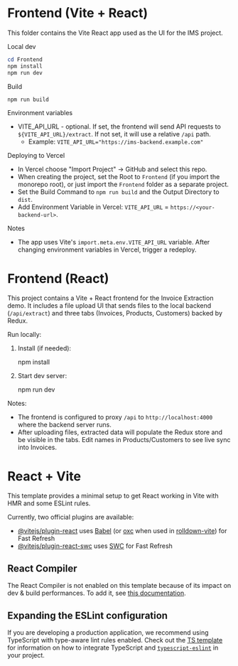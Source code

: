 # Frontend (Vite + React)

This folder contains the Vite React app used as the UI for the IMS project.

Local dev

```powershell
cd Frontend
npm install
npm run dev
```

Build

```powershell
npm run build
```

Environment variables
- VITE_API_URL - optional. If set, the frontend will send API requests to `${VITE_API_URL}/extract`. If not set, it will use a relative `/api` path.
  - Example: `VITE_API_URL="https://ims-backend.example.com"`

Deploying to Vercel
- In Vercel choose "Import Project" → GitHub and select this repo.
- When creating the project, set the Root to `Frontend` (if you import the monorepo root), or just import the `Frontend` folder as a separate project.
- Set the Build Command to `npm run build` and the Output Directory to `dist`.
- Add Environment Variable in Vercel: `VITE_API_URL` = `https://<your-backend-url>`.

Notes
- The app uses Vite's `import.meta.env.VITE_API_URL` variable. After changing environment variables in Vercel, trigger a redeploy.
# Frontend (React)

This project contains a Vite + React frontend for the Invoice Extraction demo. It includes a file upload UI that sends files to the local backend (`/api/extract`) and three tabs (Invoices, Products, Customers) backed by Redux.

Run locally:

1. Install (if needed):

   npm install

2. Start dev server:

   npm run dev

Notes:
- The frontend is configured to proxy `/api` to `http://localhost:4000` where the backend server runs.
- After uploading files, extracted data will populate the Redux store and be visible in the tabs. Edit names in Products/Customers to see live sync into Invoices.
# React + Vite

This template provides a minimal setup to get React working in Vite with HMR and some ESLint rules.

Currently, two official plugins are available:

- [@vitejs/plugin-react](https://github.com/vitejs/vite-plugin-react/blob/main/packages/plugin-react) uses [Babel](https://babeljs.io/) (or [oxc](https://oxc.rs) when used in [rolldown-vite](https://vite.dev/guide/rolldown)) for Fast Refresh
- [@vitejs/plugin-react-swc](https://github.com/vitejs/vite-plugin-react/blob/main/packages/plugin-react-swc) uses [SWC](https://swc.rs/) for Fast Refresh

## React Compiler

The React Compiler is not enabled on this template because of its impact on dev & build performances. To add it, see [this documentation](https://react.dev/learn/react-compiler/installation).

## Expanding the ESLint configuration

If you are developing a production application, we recommend using TypeScript with type-aware lint rules enabled. Check out the [TS template](https://github.com/vitejs/vite/tree/main/packages/create-vite/template-react-ts) for information on how to integrate TypeScript and [`typescript-eslint`](https://typescript-eslint.io) in your project.
